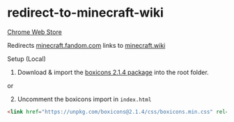 ﻿# redirect-to-minecraft-wiki


[Chrome Web Store](https://chromewebstore.google.com/detail/redirect-to-minecraftwiki/gmcadcpeddlhglihllljpolmkboffihk?authuser=0&hl=en)

Redirects [minecraft.fandom.com](https://minecraft.fandom.com) links to [minecraft.wiki](https://minecraft.wiki/)


Setup (Local)
1. Download & import the [boxicons 2.1.4 package](https://anyk8.gumroad.com/l/boxicons) into the root folder.

or

2. Uncomment the boxicons import in `index.html`
```html
<link href="https://unpkg.com/boxicons@2.1.4/css/boxicons.min.css" rel="stylesheet">
```
